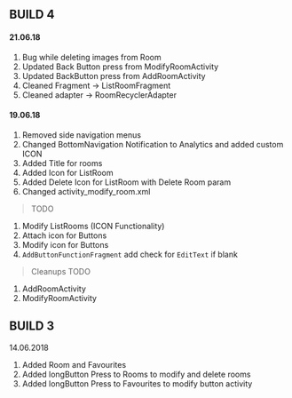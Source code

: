 ## BUILD 4

#### 21.06.18

1. Bug while deleting images from Room
2. Updated Back Button press from ModifyRoomActivity
3. Updated BackButton press from AddRoomActivity
4. Cleaned Fragment -> ListRoomFragment
5. Cleaned adapter -> RoomRecyclerAdapter

#### 19.06.18

1. Removed side navigation menus
2. Changed BottomNavigation Notification to Analytics and added custom ICON
3. Added Title for rooms
4. Added Icon for ListRoom
5. Added Delete Icon for ListRoom with Delete Room param
6. Changed activity_modify_room.xml

> TODO

1. Modify ListRooms (ICON Functionality)
2. Attach icon for Buttons
3. Modify icon for Buttons
4. `AddButtonFunctionFragment` add check for `EditText` if blank

> Cleanups TODO

1. AddRoomActivity
2. ModifyRoomActivity

## BUILD 3

14.06.2018

1. Added Room and Favourites
2. Added longButton Press to Rooms to modify and delete rooms
3. Added longButton Press to Favourites to modify button activity
